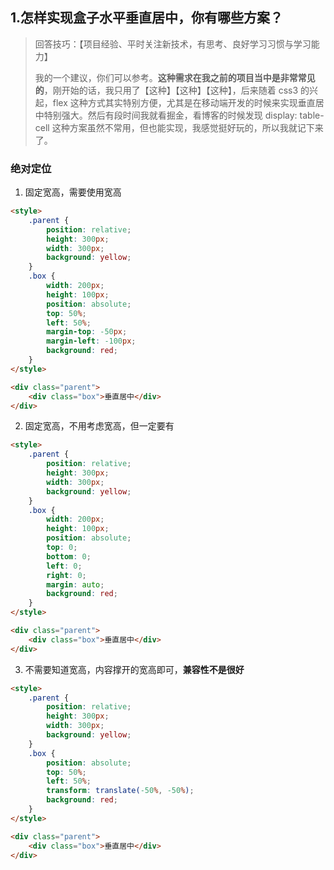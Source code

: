 ## 1.怎样实现盒子水平垂直居中，你有哪些方案？

> 回答技巧：【项目经验、平时关注新技术，有思考、良好学习习惯与学习能力】
>
> 我的一个建议，你们可以参考。**这种需求在我之前的项目当中是非常常见的**，刚开始的话，我只用了【这种】【这种】【这种】，后来随着 css3 的兴起，flex 这种方式其实特别方便，尤其是在移动端开发的时候来实现垂直居中特别强大。然后有段时间我就看掘金，看博客的时候发现 display: table-cell 这种方案虽然不常用，但也能实现，我感觉挺好玩的，所以我就记下来了。

### 绝对定位

1. 固定宽高，需要使用宽高

```html
<style>
    .parent {
        position: relative;
        height: 300px;
        width: 300px;
        background: yellow;
    }
    .box {
        width: 200px;
        height: 100px;
        position: absolute;
        top: 50%;
        left: 50%;
        margin-top: -50px;
        margin-left: -100px;
        background: red;
    }
</style>

<div class="parent">
    <div class="box">垂直居中</div>
</div>
```

2. 固定宽高，不用考虑宽高，但一定要有

```html
<style>
    .parent {
        position: relative;
        height: 300px;
        width: 300px;
        background: yellow;
    }
    .box {
        width: 200px;
        height: 100px;
        position: absolute;
        top: 0;
        bottom: 0;
        left: 0;
        right: 0;
        margin: auto;
        background: red;
    }
</style>

<div class="parent">
    <div class="box">垂直居中</div>
</div>
```

3. 不需要知道宽高，内容撑开的宽高即可，**兼容性不是很好**

```html
<style>
    .parent {
        position: relative;
        height: 300px;
        width: 300px;
        background: yellow;
    }
    .box {
        position: absolute;
        top: 50%;
        left: 50%;
        transform: translate(-50%, -50%);
        background: red;
    }
</style>

<div class="parent">
    <div class="box">垂直居中</div>
</div>
```

